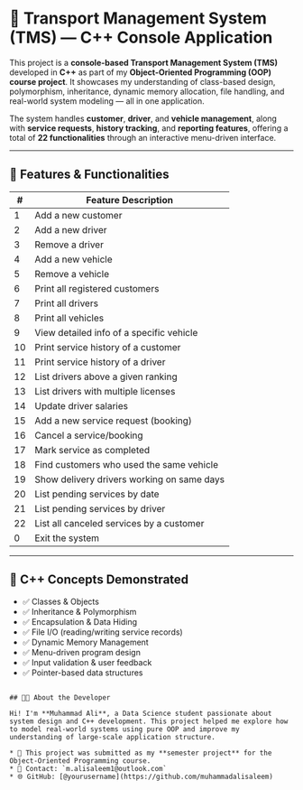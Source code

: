 # 🚖 Transport Management System (TMS) — C++ Console Application

This project is a **console-based Transport Management System (TMS)** developed in **C++** as part of my **Object-Oriented Programming (OOP) course project**. It showcases my understanding of class-based design, polymorphism, inheritance, dynamic memory allocation, file handling, and real-world system modeling — all in one application.

The system handles **customer**, **driver**, and **vehicle management**, along with **service requests**, **history tracking**, and **reporting features**, offering a total of **22 functionalities** through an interactive menu-driven interface.

---

## 🎯 Features & Functionalities

| #  | Feature Description |
|----|---------------------|
| 1  | Add a new customer |
| 2  | Add a new driver |
| 3  | Remove a driver |
| 4  | Add a new vehicle |
| 5  | Remove a vehicle |
| 6  | Print all registered customers |
| 7  | Print all drivers |
| 8  | Print all vehicles |
| 9  | View detailed info of a specific vehicle |
| 10 | Print service history of a customer |
| 11 | Print service history of a driver |
| 12 | List drivers above a given ranking |
| 13 | List drivers with multiple licenses |
| 14 | Update driver salaries |
| 15 | Add a new service request (booking) |
| 16 | Cancel a service/booking |
| 17 | Mark service as completed |
| 18 | Find customers who used the same vehicle |
| 19 | Show delivery drivers working on same days |
| 20 | List pending services by date |
| 21 | List pending services by driver |
| 22 | List all canceled services by a customer |
| 0  | Exit the system |

---

## 🧠 C++ Concepts Demonstrated

- ✅ Classes & Objects
- ✅ Inheritance & Polymorphism
- ✅ Encapsulation & Data Hiding
- ✅ File I/O (reading/writing service records)
- ✅ Dynamic Memory Management
- ✅ Menu-driven program design
- ✅ Input validation & user feedback
- ✅ Pointer-based data structures

```

## 👨‍💻 About the Developer

Hi! I'm **Muhammad Ali**, a Data Science student passionate about system design and C++ development. This project helped me explore how to model real-world systems using pure OOP and improve my understanding of large-scale application structure.

* 💼 This project was submitted as my **semester project** for the Object-Oriented Programming course.
* 📧 Contact: `m.alisaleem1@outlook.com`
* 🌐 GitHub: [@yourusername](https://github.com/muhammadalisaleem)





